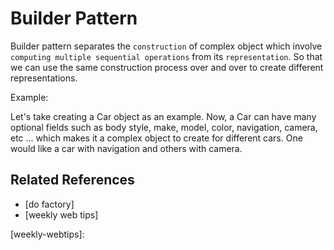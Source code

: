 # Builder Pattern
Builder pattern separates the `construction` of complex object which involve `computing multiple sequential operations` from its `representation`. 
So that we can use the same construction process over and over to create different representations.

Example: 

Let's take creating a Car object as an example. Now, a Car can have many optional fields such as body style, make, model, color, navigation, camera, etc ...
which makes it a complex object to create for different cars. One would like a car with navigation and others with camera. 


## Related References
- [do factory]
- [weekly web tips]

[dofactory]: https://www.dofactory.com/javascript/design-patterns/builder
[weekly-webtips]:
